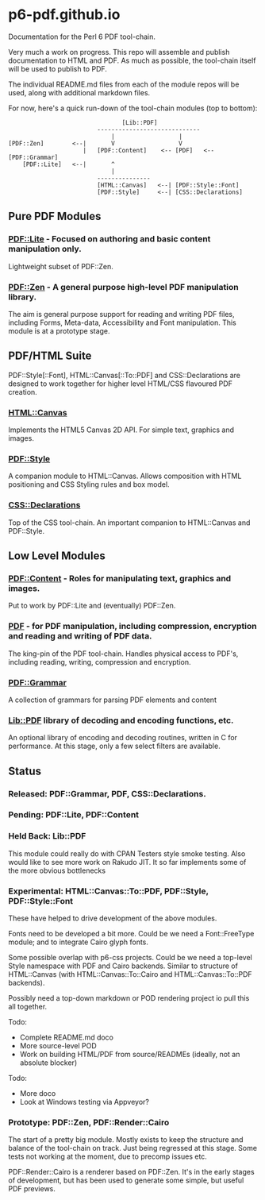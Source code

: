p6-pdf.github.io
================

Documentation for the Perl 6 PDF tool-chain.

Very much a work on progress. This repo will assemble and publish documentation
to HTML and PDF. As much as possible, the tool-chain itself will be used to
publish to PDF.

The individual README.md files from each of the module repos will be used, along
with additional markdown files.

For now, here's a quick run-down of the tool-chain modules (top to bottom):
```
                                [Lib::PDF]
                         -----------------------------
                             |                  |
[PDF::Zen]        <--|       V                  V
                     |   [PDF::Content]    <-- [PDF]   <-- [PDF::Grammar]
    [PDF::Lite]   <--|       ^          
                             |          
                         ---------------
                         [HTML::Canvas]   <--| [PDF::Style::Font]
                         [PDF::Style]     <--| [CSS::Declarations]
```

## Pure PDF Modules

### [PDF::Lite](https://github.com/p6-pdf/PDF-Lite-p6) - Focused on authoring and basic content manipulation only.

Lightweight subset of PDF::Zen.

### [PDF::Zen](https://github.com/p6-pdf/PDF-Zen-p6) - A general purpose high-level PDF manipulation library.

The aim is general purpose support for reading and writing PDF files, including Forms, Meta-data, Accessibility and Font manipulation. This module is at
a prototype stage.

## PDF/HTML Suite

PDF::Style[::Font], HTML::Canvas[::To::PDF] and CSS::Declarations are designed to work together for higher level HTML/CSS flavoured PDF creation.

### [HTML::Canvas](https://github.com/p6-pdf/HTML-Canvas-p6)

Implements the HTML5 Canvas 2D API. For simple text, graphics and images.

### [PDF::Style](https://github.com/p6-pdf/PDF-Style-p6)

A companion module to HTML::Canvas. Allows composition with HTML positioning and CSS Styling rules and box model.

### [CSS::Declarations](https://github.com/p6-css/CSS-Declarations-p6)

Top of the CSS tool-chain. An important companion to HTML::Canvas and PDF::Style.

## Low Level Modules

### [PDF::Content](https://github.com/p6-pdf/PDF-Content-p6) - Roles for manipulating text, graphics and images.

Put to work by PDF::Lite and (eventually) PDF::Zen.

### [PDF](https://github.com/p6-pdf/PDF-p6) - for PDF manipulation, including compression, encryption and reading and writing of PDF data.

The king-pin of the PDF tool-chain. Handles physical access to PDF's, including reading, writing, compression and encryption.

### [PDF::Grammar](https://github.com/p6-pdf/PDF-Grammr-p6)

A collection of grammars for parsing PDF elements and content

### [Lib::PDF](https://github.com/p6-pdf/libpdf-p6) library of decoding and encoding functions, etc.

An optional library of encoding and decoding routines, written in C for
performance. At this stage, only a few select filters are available.

## Status

### Released: PDF::Grammar, PDF, CSS::Declarations.

### Pending: PDF::Lite, PDF::Content

### Held Back: Lib::PDF

This module could really do with CPAN Testers style smoke testing. Also
would like to see more work on Rakudo JIT. It so far implements some of
the more obvious bottlenecks

### Experimental: HTML::Canvas::To::PDF, PDF::Style, PDF::Style::Font

These have helped to drive development of the above modules.

Fonts need to be developed a bit more. Could be we need a Font::FreeType module;
and to integrate Cairo glyph fonts.

Some possible overlap with p6-css projects. Could be we need a top-level
Style namespace with PDF and Cairo backends. Similar to structure of
HTML::Canvas (with HTML::Canvas::To::Cairo and HTML::Canvas::To::PDF
backends).

Possibly need a top-down markdown or POD rendering project io pull this
all together.

Todo:

- Complete README.md doco
- More source-level POD
- Work on building HTML/PDF from source/READMEs (ideally, not an absolute blocker)

Todo:

- More doco
- Look at Windows testing via Appveyor?

### Prototype: PDF::Zen, PDF::Render::Cairo

The start of a pretty big module. Mostly exists to keep the structure and
balance of the tool-chain on track. Just being regressed at this stage.
Some tests not working at the moment, due to precomp issues etc.

PDF::Render::Cairo is a renderer based on PDF::Zen. It's in the early
stages of development, but has been used to generate some simple, but
useful PDF previews.
